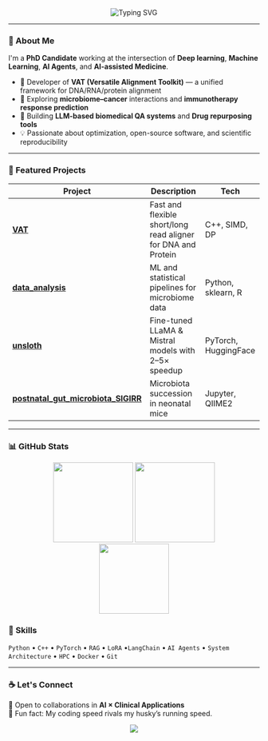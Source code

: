 <!-- Intro Section -->
<div align="center">
  <img src="https://readme-typing-svg.demolab.com?font=Inter&size=30&pause=1000&color=0D8ABC&center=true&vCenter=true&width=800&lines=Hi%2C+I'm+Hao;Bioinformatics+%7C+AI+%7C+Software+Engineer;Building+Versatile+Alignment+Toolkit+(VAT);Transforming+LLMs+for+Cancer+%26+Microbiome+Research" alt="Typing SVG" />

  <br/>

   <!--<a href="https://github.com/xuan13hao">
    <img src="https://img.shields.io/github/followers/xuan13hao?label=Followers&style=for-the-badge" />
  </a>
  <a href="mailto:xuan13hao@gmail.com">
    <img src="https://img.shields.io/badge/Contact-xuan13hao%40gmail.com-red?style=for-the-badge&logo=gmail" />
  </a>
  <a href="https://www.linkedin.com/">
    <img src="https://img.shields.io/badge/LinkedIn-Hao%20Xuan-blue?style=for-the-badge&logo=linkedin" />
  </a> -->
</div>

---

### 🧠 About Me
I'm a **PhD Candidate** working at the intersection of **Deep learning**, **Machine Learning**,  **AI Agents**, and **AI-assisted Medicine**.

- 🧬 Developer of **VAT (Versatile Alignment Toolkit)** — a unified framework for DNA/RNA/protein alignment  
- 🧫 Exploring **microbiome–cancer** interactions and **immunotherapy response prediction**  
- 🤖 Building **LLM-based biomedical QA systems** and **Drug repurposing tools**  
- 💡 Passionate about optimization, open-source software, and scientific reproducibility  

---

### 🚀 Featured Projects
| Project | Description | Tech |
|----------|--------------|------|
| [**VAT**](https://github.com/xuan13hao/VAT) | Fast and flexible short/long read aligner for DNA and Protein | C++, SIMD, DP |
| [**data_analysis**](https://github.com/xuan13hao/data_analysis) | ML and statistical pipelines for microbiome data | Python, sklearn, R |
| [**unsloth**](https://github.com/xuan13hao/unsloth) | Fine-tuned LLaMA & Mistral models with 2–5× speedup | PyTorch, HuggingFace |
| [**postnatal_gut_microbiota_SIGIRR**](https://github.com/xuan13hao/postnatal_gut_microbiota_SIGIRR) | Microbiota succession in neonatal mice | Jupyter, QIIME2 |

---

### 📊 GitHub Stats
<div align="center">
  <img src="https://github-readme-stats.vercel.app/api?username=xuan13hao&show_icons=true&theme=tokyonight&hide_border=true" height="160px" />
  <img src="https://github-readme-streak-stats.herokuapp.com?user=xuan13hao&theme=tokyonight&hide_border=true" height="160px" />
  <br/>
  <img src="https://github-readme-stats.vercel.app/api/top-langs/?username=xuan13hao&layout=compact&theme=tokyonight&hide_border=true" height="140px" />
</div>

### 🧰 Skills
`Python` • `C++` • `PyTorch` • `RAG` • `LoRA` •`LangChain` • `AI Agents` • `System Architecture` • `HPC` • `Docker` • `Git`

---

### ☕ Let's Connect
💬 Open to collaborations in **AI × Clinical Applications**  
🐾 Fun fact: My coding speed rivals my husky’s running speed.

<div align="center">
  <img src="https://capsule-render.vercel.app/api?type=rect&color=gradient&height=12&section=footer"/>
</div>
